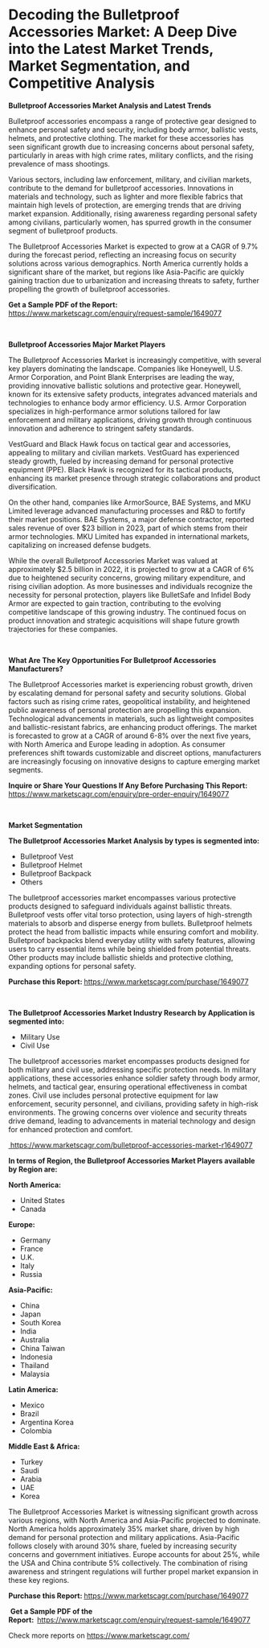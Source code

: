 <p><h1>Decoding the Bulletproof Accessories Market: A Deep Dive into the Latest Market Trends, Market Segmentation, and Competitive Analysis</h1></p><p><strong>Bulletproof Accessories Market Analysis and Latest Trends</strong></p>
<p><p>Bulletproof accessories encompass a range of protective gear designed to enhance personal safety and security, including body armor, ballistic vests, helmets, and protective clothing. The market for these accessories has seen significant growth due to increasing concerns about personal safety, particularly in areas with high crime rates, military conflicts, and the rising prevalence of mass shootings. </p><p>Various sectors, including law enforcement, military, and civilian markets, contribute to the demand for bulletproof accessories. Innovations in materials and technology, such as lighter and more flexible fabrics that maintain high levels of protection, are emerging trends that are driving market expansion. Additionally, rising awareness regarding personal safety among civilians, particularly women, has spurred growth in the consumer segment of bulletproof products.</p><p>The Bulletproof Accessories Market is expected to grow at a CAGR of 9.7% during the forecast period, reflecting an increasing focus on security solutions across various demographics. North America currently holds a significant share of the market, but regions like Asia-Pacific are quickly gaining traction due to urbanization and increasing threats to safety, further propelling the growth of bulletproof accessories.</p></p>
<p><strong>Get a Sample PDF of the Report:&nbsp;</strong> <a href="https://www.marketscagr.com/enquiry/request-sample/1649077?utm_campaign=2235&utm_medium=2&utm_source=Github&utm_content=ia&utm_term=07022025&utm_id=bulletproof-accessories">https://www.marketscagr.com/enquiry/request-sample/1649077</a></p>
<p>&nbsp;</p>
<p><strong>Bulletproof Accessories Major Market Players</strong></p>
<p><p>The Bulletproof Accessories Market is increasingly competitive, with several key players dominating the landscape. Companies like Honeywell, U.S. Armor Corporation, and Point Blank Enterprises are leading the way, providing innovative ballistic solutions and protective gear. Honeywell, known for its extensive safety products, integrates advanced materials and technologies to enhance body armor efficiency. U.S. Armor Corporation specializes in high-performance armor solutions tailored for law enforcement and military applications, driving growth through continuous innovation and adherence to stringent safety standards.</p><p>VestGuard and Black Hawk focus on tactical gear and accessories, appealing to military and civilian markets. VestGuard has experienced steady growth, fueled by increasing demand for personal protective equipment (PPE). Black Hawk is recognized for its tactical products, enhancing its market presence through strategic collaborations and product diversification.</p><p>On the other hand, companies like ArmorSource, BAE Systems, and MKU Limited leverage advanced manufacturing processes and R&D to fortify their market positions. BAE Systems, a major defense contractor, reported sales revenue of over $23 billion in 2023, part of which stems from their armor technologies. MKU Limited has expanded in international markets, capitalizing on increased defense budgets.</p><p>While the overall Bulletproof Accessories Market was valued at approximately $2.5 billion in 2022, it is projected to grow at a CAGR of 6% due to heightened security concerns, growing military expenditure, and rising civilian adoption. As more businesses and individuals recognize the necessity for personal protection, players like BulletSafe and Infidel Body Armor are expected to gain traction, contributing to the evolving competitive landscape of this growing industry. The continued focus on product innovation and strategic acquisitions will shape future growth trajectories for these companies.</p></p>
<p>&nbsp;</p>
<p><strong>What Are The Key Opportunities For Bulletproof Accessories Manufacturers?</strong></p>
<p><p>The Bulletproof Accessories market is experiencing robust growth, driven by escalating demand for personal safety and security solutions. Global factors such as rising crime rates, geopolitical instability, and heightened public awareness of personal protection are propelling this expansion. Technological advancements in materials, such as lightweight composites and ballistic-resistant fabrics, are enhancing product offerings. The market is forecasted to grow at a CAGR of around 6-8% over the next five years, with North America and Europe leading in adoption. As consumer preferences shift towards customizable and discreet options, manufacturers are increasingly focusing on innovative designs to capture emerging market segments.</p></p>
<p><strong>Inquire or Share Your Questions If Any Before Purchasing This Report:</strong> <a href="https://www.marketscagr.com/enquiry/pre-order-enquiry/1649077?utm_campaign=2235&utm_medium=2&utm_source=Github&utm_content=ia&utm_term=07022025&utm_id=bulletproof-accessories">https://www.marketscagr.com/enquiry/pre-order-enquiry/1649077</a></p>
<p>&nbsp;</p>
<p><strong>Market Segmentation</strong></p>
<p><strong>The Bulletproof Accessories Market Analysis by types is segmented into:</strong></p>
<p><ul><li>Bulletproof Vest</li><li>Bulletproof Helmet</li><li>Bulletproof Backpack</li><li>Others</li></ul></p>
<p><p>The bulletproof accessories market encompasses various protective products designed to safeguard individuals against ballistic threats. Bulletproof vests offer vital torso protection, using layers of high-strength materials to absorb and disperse energy from bullets. Bulletproof helmets protect the head from ballistic impacts while ensuring comfort and mobility. Bulletproof backpacks blend everyday utility with safety features, allowing users to carry essential items while being shielded from potential threats. Other products may include ballistic shields and protective clothing, expanding options for personal safety.</p></p>
<p><strong>Purchase this Report:&nbsp;</strong><a href="https://www.marketscagr.com/purchase/1649077?utm_campaign=2235&utm_medium=2&utm_source=Github&utm_content=ia&utm_term=07022025&utm_id=bulletproof-accessories">https://www.marketscagr.com/purchase/1649077</a></p>
<p>&nbsp;</p>
<p><strong>The Bulletproof Accessories Market Industry Research by Application is segmented into:</strong></p>
<p><ul><li>Military Use</li><li>Civil Use</li></ul></p>
<p><p>The bulletproof accessories market encompasses products designed for both military and civil use, addressing specific protection needs. In military applications, these accessories enhance soldier safety through body armor, helmets, and tactical gear, ensuring operational effectiveness in combat zones. Civil use includes personal protective equipment for law enforcement, security personnel, and civilians, providing safety in high-risk environments. The growing concerns over violence and security threats drive demand, leading to advancements in material technology and design for enhanced protection and comfort.</p></p>
<p><a href="https://www.marketscagr.com/bulletproof-accessories-market-r1649077?utm_campaign=2235&utm_medium=2&utm_source=Github&utm_content=ia&utm_term=07022025&utm_id=bulletproof-accessories">&nbsp;https://www.marketscagr.com/bulletproof-accessories-market-r1649077</a></p>
<p><strong>In terms of Region, the Bulletproof Accessories Market Players available by Region are:</strong></p>
<p>
    <p> <strong> North America: </strong>
        <ul>
            <li>United States</li>
            <li>Canada</li>
        </ul>
        </p> 
    <p> <strong> Europe: </strong>
        <ul>
            <li>Germany</li>
            <li>France</li>
            <li>U.K.</li>
            <li>Italy</li>
            <li>Russia</li>
        </ul>
        </p> 
    <p> <strong> Asia-Pacific: </strong>
        <ul>
            <li>China</li>
            <li>Japan</li>
            <li>South Korea</li>
            <li>India</li>
            <li>Australia</li>
            <li>China Taiwan</li>
            <li>Indonesia</li>
            <li>Thailand</li>
            <li>Malaysia</li>
        </ul>
        </p> 
    <p> <strong> Latin America: </strong>
        <ul>
            <li>Mexico</li>
            <li>Brazil</li>
            <li>Argentina Korea</li>
            <li>Colombia</li>
        </ul>
        </p> 
    <p> <strong> Middle East & Africa: </strong>
        <ul>
            <li>Turkey</li>
            <li>Saudi</li>
            <li>Arabia</li>
            <li>UAE</li>
            <li>Korea</li>
        </ul>
    </p>
    </p>
<p><p>The Bulletproof Accessories Market is witnessing significant growth across various regions, with North America and Asia-Pacific projected to dominate. North America holds approximately 35% market share, driven by high demand for personal protection and military applications. Asia-Pacific follows closely with around 30% share, fueled by increasing security concerns and government initiatives. Europe accounts for about 25%, while the USA and China contribute 5% collectively. The combination of rising awareness and stringent regulations will further propel market expansion in these key regions.</p></p>
<p><strong>Purchase this Report: </strong><a href="https://www.marketscagr.com/purchase/1649077?utm_campaign=2235&utm_medium=2&utm_source=Github&utm_content=ia&utm_term=07022025&utm_id=bulletproof-accessories">https://www.marketscagr.com/purchase/1649077</a></p>
<p>&nbsp;<strong>Get a Sample PDF of the Report:&nbsp;&nbsp;</strong><a href="https://www.marketscagr.com/enquiry/request-sample/1649077?utm_campaign=2235&utm_medium=2&utm_source=Github&utm_content=ia&utm_term=07022025&utm_id=bulletproof-accessories">https://www.marketscagr.com/enquiry/request-sample/1649077</a></p>
<p><strong></strong></p>
<p>Check more reports on <a href="https://www.marketscagr.com/?utm_campaign=2235&utm_medium=2&utm_source=Github&utm_content=ia&utm_term=07022025&utm_id=bulletproof-accessories">https://www.marketscagr.com/</a></p>